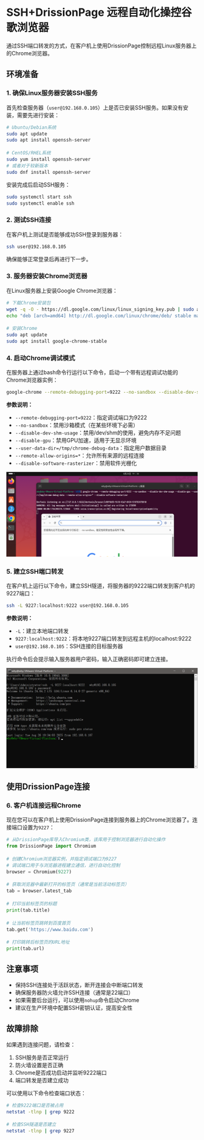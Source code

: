 # SSH+DrissionPage 远程自动化操控谷歌浏览器

通过SSH端口转发的方式，在客户机上使用DrissionPage控制远程Linux服务器上的Chrome浏览器。

## 环境准备

### 1. 确保Linux服务器安装SSH服务

首先检查服务器（`user@192.168.0.105`）上是否已安装SSH服务。如果没有安装，需要先进行安装：

```bash
# Ubuntu/Debian系统
sudo apt update
sudo apt install openssh-server

# CentOS/RHEL系统  
sudo yum install openssh-server
# 或者对于较新版本
sudo dnf install openssh-server
```

安装完成后启动SSH服务：

```bash
sudo systemctl start ssh
sudo systemctl enable ssh
```

### 2. 测试SSH连接

在客户机上测试是否能够成功SSH登录到服务器：

```bash
ssh user@192.168.0.105
```

确保能够正常登录后再进行下一步。

### 3. 服务器安装Chrome浏览器

在Linux服务器上安装Google Chrome浏览器：

```bash
# 下载Chrome安装包
wget -q -O - https://dl.google.com/linux/linux_signing_key.pub | sudo apt-key add -
echo "deb [arch=amd64] http://dl.google.com/linux/chrome/deb/ stable main" | sudo tee /etc/apt/sources.list.d/google-chrome.list

# 安装Chrome
sudo apt update
sudo apt install google-chrome-stable
```



### 4. 启动Chrome调试模式

在服务器上通过bash命令行运行以下命令，启动一个带有远程调试功能的Chrome浏览器实例：

```bash
google-chrome --remote-debugging-port=9222 --no-sandbox --disable-dev-shm-usage --disable-gpu --user-data-dir=/tmp/chrome-debug-data --remote-allow-origins=* --disable-software-rasterizer
```

**参数说明：**
- `--remote-debugging-port=9222`：指定调试端口为9222
- `--no-sandbox`：禁用沙箱模式（在某些环境下必需）
- `--disable-dev-shm-usage`：禁用/dev/shm的使用，避免内存不足问题
- `--disable-gpu`：禁用GPU加速，适用于无显示环境
- `--user-data-dir=/tmp/chrome-debug-data`：指定用户数据目录
- `--remote-allow-origins=*`：允许所有来源的远程连接
- `--disable-software-rasterizer`：禁用软件光栅化

![alt text](image.png)

### 5. 建立SSH端口转发

在客户机上运行以下命令，建立SSH隧道，将服务器的9222端口转发到客户机的9227端口：

```bash
ssh -L 9227:localhost:9222 user@192.168.0.105
```

**参数说明：**
- `-L`：建立本地端口转发
- `9227:localhost:9222`：将本地9227端口转发到远程主机的localhost:9222
- `user@192.168.0.105`：SSH连接的目标服务器

执行命令后会提示输入服务器用户密码，输入正确密码即可建立连接。

![alt text](image-1.png)

## 使用DrissionPage连接

### 6. 客户机连接远程Chrome

现在您可以在客户机上使用DrissionPage连接到服务器上的Chrome浏览器了。连接端口设置为`9227`：

```python
# 从DrissionPage库导入Chromium类，该库用于控制浏览器进行自动化操作
from DrissionPage import Chromium

# 创建Chromium浏览器实例，并指定调试端口为9227
# 调试端口用于与浏览器进程建立通信，进行自动化控制
browser = Chromium(9227)

# 获取浏览器中最新打开的标签页（通常是当前活动标签页）
tab = browser.latest_tab

# 打印当前标签页的标题
print(tab.title)

# 让当前标签页跳转到百度首页
tab.get('https://www.baidu.com')

# 打印跳转后标签页的URL地址
print(tab.url)
```

## 注意事项

- 保持SSH连接处于活跃状态，断开连接会中断端口转发
- 确保服务器防火墙允许SSH连接（通常是22端口）
- 如果需要后台运行，可以使用`nohup`命令启动Chrome
- 建议在生产环境中配置SSH密钥认证，提高安全性

## 故障排除

如果遇到连接问题，请检查：

1. SSH服务是否正常运行
2. 防火墙设置是否正确
3. Chrome是否成功启动并监听9222端口
4. 端口转发是否建立成功

可以使用以下命令检查端口状态：

```bash
# 检查9222端口是否被占用
netstat -tlnp | grep 9222

# 检查SSH隧道是否建立
netstat -tlnp | grep 9227
```